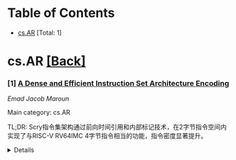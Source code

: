 <div id=toc></div>

# Table of Contents

- [cs.AR](#cs.AR) [Total: 1]


<div id='cs.AR'></div>

# cs.AR [[Back]](#toc)

### [1] [A Dense and Efficient Instruction Set Architecture Encoding](https://arxiv.org/abs/2510.04158)
*Emad Jacob Maroun*

Main category: cs.AR

TL;DR: Scry指令集架构通过前向时间引用和内部标记技术，在2字节指令空间内实现了与RISC-V RV64IMC 4字节指令相当的功能，指令密度显著提升。


<details>
  <summary>Details</summary>
Motivation: 指令集架构设计直接影响指令密度和编码效率，而处理器实现则影响性能、功耗和面积。因此，设计高密度和高效率的指令集是主要目标。

Method: 采用前向时间引用作为数据流方式（指令引用未来消费其输出的指令），以及内部标记技术（处理器内部跟踪数据类型），减少所需指令数量并提高灵活性。

Result: Scry仅使用2字节指令就实现了RISC-V RV64IMC的功能，仅占用2字节编码空间的28%，而RISC-V占用4字节空间的68%。手编译的Scry静态指令密度在小函数中与RV64IMC相当，随函数规模增大而提升。

Conclusion: Scry指令集通过创新的设计方法显著提高了指令密度和编码效率，为现代处理器实现提供了更优化的指令集架构。

Abstract: Instruction density and encoding efficiency are some of the few things
directly affected by an instruction set architecture's design. In contrast, a
processor's implementation often significantly influences performance, power
efficiency, and area usage. Therefore, a major goal of instruction set design
should be maximizing instruction density and encoding efficiency. This paper
introduces the design elements of the Scry instruction set architecture that
most significantly affect instruction density and encoding efficiency. Scry is
a novel and experimental instruction set that revisits first principles to
design an instruction set fit for modern processor implementations. Scry uses
forward-temporal referencing as a means of data flow, where instructions refer
to which future instructions consume their outputs. It also uses internal
tagging, where the processors track data types internally, to reduce the number
of instructions needed and increase flexibility. Combining these two methods,
Scry achieves instruction-feature parity with RISC-V's RV64IMC using only
2-byte instructions compared to RISC-V's 4 bytes. Scry's instructions occupy
only 28% of the 2-byte encoding space, where RV64IMC instructions occupy 68% of
the 4-byte encoding space. We show that hand-compiled Scry's static instruction
density is comparable to RV64IMC for small functions and improves as functions
grow in size.

</details>
